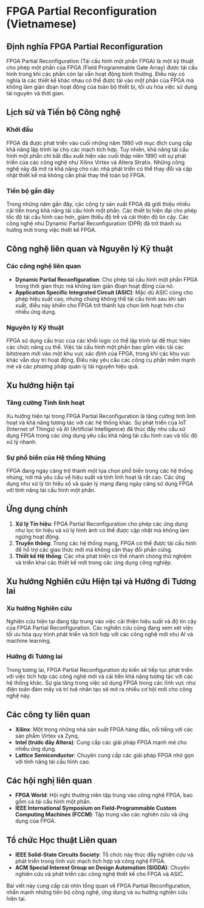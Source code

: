 # FPGA Partial Reconfiguration (Vietnamese)

## Định nghĩa FPGA Partial Reconfiguration

FPGA Partial Reconfiguration (Tái cấu hình một phần FPGA) là một kỹ thuật cho phép một phần của FPGA (Field Programmable Gate Array) được tái cấu hình trong khi các phần còn lại vẫn hoạt động bình thường. Điều này có nghĩa là các thiết kế khác nhau có thể được tải vào một phần của FPGA mà không làm gián đoạn hoạt động của toàn bộ thiết bị, tối ưu hóa việc sử dụng tài nguyên và thời gian.

## Lịch sử và Tiến bộ Công nghệ

### Khởi đầu

FPGA đã được phát triển vào cuối những năm 1980 với mục đích cung cấp khả năng lập trình lại cho các mạch tích hợp. Tuy nhiên, khả năng tái cấu hình một phần chỉ bắt đầu xuất hiện vào cuối thập niên 1990 với sự phát triển của các công nghệ như Xilinx Virtex và Altera Stratix. Những công nghệ này đã mở ra khả năng cho các nhà phát triển có thể thay đổi và cập nhật thiết kế mà không cần phải thay thế toàn bộ FPGA.

### Tiến bộ gần đây

Trong những năm gần đây, các công ty sản xuất FPGA đã giới thiệu nhiều cải tiến trong khả năng tái cấu hình một phần. Các thiết bị hiện đại cho phép tốc độ tái cấu hình cao hơn, giảm thiểu độ trễ và cải thiện độ tin cậy. Các công nghệ như Dynamic Partial Reconfiguration (DPR) đã trở thành xu hướng mới trong việc thiết kế FPGA.

## Công nghệ liên quan và Nguyên lý Kỹ thuật

### Các công nghệ liên quan

- **Dynamic Partial Reconfiguration**: Cho phép tái cấu hình một phần FPGA trong thời gian thực mà không làm gián đoạn hoạt động của nó.
- **Application Specific Integrated Circuit (ASIC)**: Mặc dù ASIC cũng cho phép hiệu suất cao, nhưng chúng không thể tái cấu hình sau khi sản xuất, điều này khiến cho FPGA trở thành lựa chọn linh hoạt hơn cho nhiều ứng dụng.

### Nguyên lý Kỹ thuật

FPGA sử dụng cấu trúc của các khối logic có thể lập trình lại để thực hiện các chức năng cụ thể. Việc tái cấu hình một phần bao gồm việc tải các bitstream mới vào một khu vực xác định của FPGA, trong khi các khu vực khác vẫn duy trì hoạt động. Điều này yêu cầu các công cụ phần mềm mạnh mẽ và các phương pháp quản lý tài nguyên hiệu quả.

## Xu hướng hiện tại

### Tăng cường Tính linh hoạt

Xu hướng hiện tại trong FPGA Partial Reconfiguration là tăng cường tính linh hoạt và khả năng tương tác với các hệ thống khác. Sự phát triển của IoT (Internet of Things) và AI (Artificial Intelligence) đã thúc đẩy nhu cầu sử dụng FPGA trong các ứng dụng yêu cầu khả năng tái cấu hình cao và tốc độ xử lý nhanh.

### Sự phổ biến của Hệ thống Nhúng

FPGA đang ngày càng trở thành một lựa chọn phổ biến trong các hệ thống nhúng, nơi mà yêu cầu về hiệu suất và tính linh hoạt là rất cao. Các ứng dụng như xử lý tín hiệu số và quản lý mạng đang ngày càng sử dụng FPGA với tính năng tái cấu hình một phần.

## Ứng dụng chính

1. **Xử lý Tín hiệu**: FPGA Partial Reconfiguration cho phép các ứng dụng như lọc tín hiệu và xử lý hình ảnh có thể được cập nhật mà không làm ngừng hoạt động.
2. **Truyền thông**: Trong các hệ thống mạng, FPGA có thể được tái cấu hình để hỗ trợ các giao thức mới mà không cần thay đổi phần cứng.
3. **Thiết kế Hệ thống**: Các nhà phát triển có thể nhanh chóng thử nghiệm và triển khai các thiết kế mới trong các ứng dụng công nghiệp.

## Xu hướng Nghiên cứu Hiện tại và Hướng đi Tương lai

### Xu hướng Nghiên cứu

Nghiên cứu hiện tại đang tập trung vào việc cải thiện hiệu suất và độ tin cậy của FPGA Partial Reconfiguration. Các nghiên cứu cũng đang xem xét việc tối ưu hóa quy trình phát triển và tích hợp với các công nghệ mới như AI và machine learning.

### Hướng đi Tương lai

Trong tương lai, FPGA Partial Reconfiguration dự kiến sẽ tiếp tục phát triển với việc tích hợp các công nghệ mới và cải tiến khả năng tương tác với các hệ thống khác. Sự gia tăng trong việc sử dụng FPGA trong các lĩnh vực như điện toán đám mây và trí tuệ nhân tạo sẽ mở ra nhiều cơ hội mới cho công nghệ này.

## Các công ty liên quan

- **Xilinx**: Một trong những nhà sản xuất FPGA hàng đầu, nổi tiếng với các sản phẩm Virtex và Zynq.
- **Intel (trước đây Altera)**: Cung cấp các giải pháp FPGA mạnh mẽ cho nhiều ứng dụng.
- **Lattice Semiconductor**: Chuyên cung cấp các giải pháp FPGA nhỏ gọn với tính năng tái cấu hình cao.

## Các hội nghị liên quan

- **FPGA World**: Hội nghị thường niên tập trung vào công nghệ FPGA, bao gồm cả tái cấu hình một phần.
- **IEEE International Symposium on Field-Programmable Custom Computing Machines (FCCM)**: Tập trung vào các nghiên cứu và ứng dụng của FPGA.

## Tổ chức Học thuật Liên quan

- **IEEE Solid-State Circuits Society**: Tổ chức này thúc đẩy nghiên cứu và phát triển trong lĩnh vực mạch tích hợp và công nghệ FPGA.
- **ACM Special Interest Group on Design Automation (SIGDA)**: Chuyên nghiên cứu và phát triển các công nghệ thiết kế cho FPGA và ASIC.

Bài viết này cung cấp cái nhìn tổng quan về FPGA Partial Reconfiguration, nhấn mạnh những tiến bộ công nghệ, ứng dụng và xu hướng nghiên cứu hiện tại.